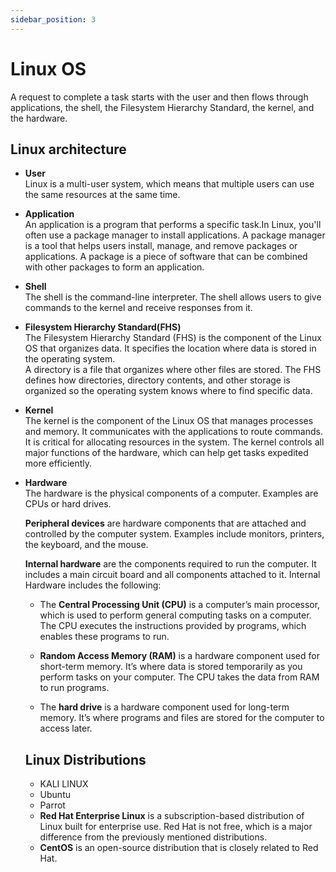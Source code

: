 ```yaml
---
sidebar_position: 3
---
```


# Linux OS

 A request to complete a task starts with the user and then flows through applications, the shell, the Filesystem Hierarchy Standard, the kernel, and the hardware.


## Linux architecture


- **User**  
  Linux is a multi-user system, which means that multiple users can use the same resources at the same time.

- **Application**  
  An application is a program that performs a specific task.In Linux, you'll often use a package manager to install applications. A package manager is a tool that helps users install, manage, and remove packages or applications. A package is a piece of software that can be combined with other packages to form an application.

- **Shell**  
  The shell is the command-line interpreter. The shell allows users to give commands to the kernel and receive responses from it.

- **Filesystem Hierarchy Standard(FHS)**  
  The Filesystem Hierarchy Standard (FHS) is the component of the Linux OS that organizes data. It specifies the location where data is stored in the operating system.   
  A directory is a file that organizes where other files are stored. The FHS defines how directories, directory contents, and other storage is organized so the operating system knows where to find specific data. 

- **Kernel**  
  The kernel is the component of the Linux OS that manages processes and memory. It communicates with the applications to route commands. It is critical for allocating resources in the system. The kernel controls all major functions of the hardware, which can help get tasks expedited more efficiently.

- **Hardware**  
  The hardware is the physical components of a computer. Examples are CPUs or hard drives.  

  **Peripheral devices** are hardware components that are attached and controlled by the computer system. Examples include monitors, printers, the keyboard, and the mouse.

  **Internal hardware** are the components required to run the computer. It includes a main circuit board and all components attached to it. Internal Hardware includes the following: 
    - The **Central Processing Unit (CPU)** is a computer’s main processor, which is used to perform general computing tasks on a computer. The CPU executes the instructions provided by programs, which enables these programs to run. 

    - **Random Access Memory (RAM)** is a hardware component used for short-term memory. It’s where data is stored temporarily as you perform tasks on your computer. The CPU takes the data from RAM to run programs.

    - The **hard drive** is a hardware component used for long-term memory. It’s where programs and files are stored for the computer to access later.


  ## Linux Distributions

  - KALI LINUX
  - Ubuntu
  - Parrot
  - **Red Hat Enterprise Linux** is a subscription-based distribution of Linux built for enterprise use. Red Hat is not free, which is a major difference from the previously mentioned distributions.
  - **CentOS** is an open-source distribution that is closely related to Red Hat.